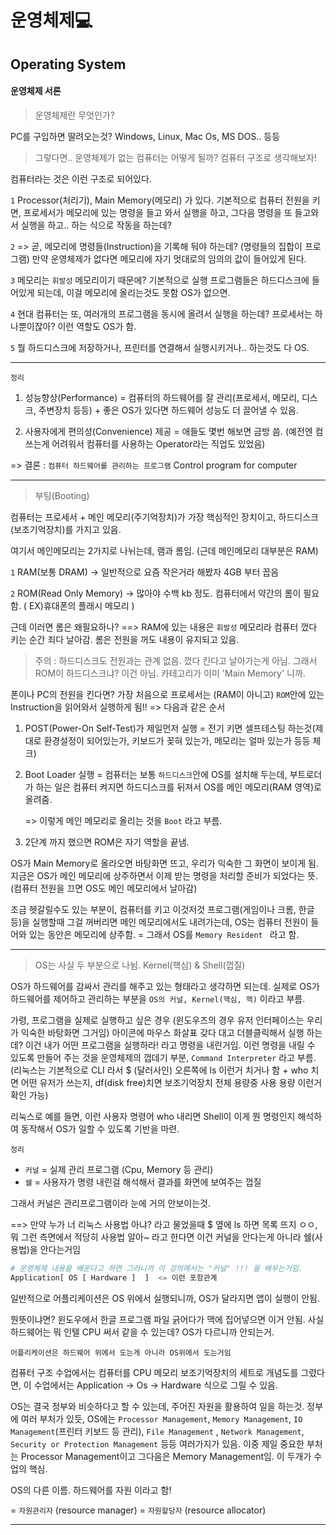 # 운영체제💻

## Operating System

#### 운영체제 서론

> 운영체제란 무엇인가?

PC를 구입하면 딸려오는것? Windows, Linux, Mac Os, MS DOS.. 등등

> 그렇다면.. 운영체제가 없는 컴퓨터는 어떻게 될까? 컴퓨터 구조로 생각해보자!

컴퓨터라는 것은 이런 구조로 되어있다.

`1`  Processor(처리기), Main Memory(메모리) 가 있다. 기본적으로 컴퓨터 전원을 키면, 프로세서가   메모리에 있는 명령을 들고 와서 실행을 하고, 그다음 명령을 또 들고와서 실행을 하고.. 하는 식으로 작동을 하는데?

`2` => 곧, 메모리에 명령들(Instruction)을 기록해 둬야 하는데? (명령들의 집합이 프로그램)
만약 운영체제가 없다면 메모리에 자기 멋대로의 임의의 값이 들어있게 된다.

`3` 메모리는 `휘발성` 메모리이기 때문에? 기본적으로 실행 프로그램들은 하드디스크에 들어있게 되는데, 이걸 메모리에 올리는것도 못함 OS가 없으면.

`4` 현대 컴퓨터는 또, 여러개의 프로그램을 동시에 올려서 실행을 하는데? 프로세서는 하나뿐이잖아? 이런 역할도 OS가 함.

`5` 뭘 하드디스크에 저장하거나, 프린터를 연결해서 실행시키거나.. 하는것도 다 OS.

---

`정리` 

1. 성능향상(Performance) = 컴퓨터의 하드웨어를 잘 관리(프로세서, 메모리, 디스크, 주변장치 등등) + 좋은 OS가 있다면 하드웨어 성능도 더 끌어낼 수 있음.

2.  사용자에게 편의성(Convenience) 제공 = 애들도 몇번 해보면 금방 씀.
   (예전엔 컴 쓰는게 어려워서 컴퓨터를 사용하는 Operator라는 직업도 있었음)

=> 결론 : `컴퓨터 하드웨어를 관리하는 프로그램` Control program for computer

---

> 부팅(Booting)

컴퓨터는 프로세서 + 메인 메모리(주기억장치)가 가장 핵심적인 장치이고, 하드디스크(보조기억장치)를 가지고 있음.

여기서 메인메모리는 2가지로 나뉘는데,  램과 롬임. (근데 메인메모리 대부분은 RAM)

`1` RAM(보통 DRAM) -> 일반적으로 요즘 작은거라 해봤자 4GB 부터 꼽음

`2` ROM(Read Only Memory) -> 많아야 수백 kb 정도. 컴퓨터에서 약간의 롬이 필요함.
( EX)휴대폰의 플래시 메모리 )

근데 이러면 롬은 왜필요하나? ==> RAM에 있는 내용은 `휘발성` 메모리라 컴퓨터 껐다 키는 순간 죄다 날아감.  롬은 전원을 꺼도 내용이 유지되고 있음.

> 주의 : 하드디스크도 전원과는 관계 없음. 껐다 킨다고 날아가는게 아님.
> 그래서 ROM이 하드디스크냐? 이건 아님. 카테고리가 이미 'Main Memory' 니까.

폰이나 PC의 전원을 킨다면? 가장 처음으로 프로세서는 (RAM이 아니고) `ROM`안에 있는 Instruction을 읽어와서 실행하게 됨!! => 다음과 같은 순서

1. POST(Power-On Self-Test)가 제일먼저 실행 = 전기 키면 셀프테스팅 하는것(제대로 환경설정이 되어있는가, 키보드가 꽂혀 있는가, 메모리는 얼마 있는가 등등 체크)

2. Boot Loader 실행 = 컴퓨터는 보통 `하드디스크`안에 OS를 설치해 두는데, 부트로더가 하는 일은 컴퓨터 켜지면 하드디스크를 뒤져서 OS를 메인 메모리(RAM 영역)로 올려줌.

   => 이렇게 메인 메모리로 올리는 것을 `Boot` 라고 부름.

3. 2단계 까지 했으면 ROM은 자기 역할을 끝냄. 

OS가 Main Memory로 올라오면 바탕화면 뜨고, 우리가 익숙한 그 화면이 보이게 됨. 지금은 OS가 메인 메모리에 상주하면서 이제 받는 명령을 처리할 준비가 되었다는 뜻. (컴퓨터 전원을 끄면 OS도 메인 메모리에서 날아감)

조금 헷갈릴수도 있는 부분이, 컴퓨터를 키고 이것저것 프로그램(게임이나 크롬, 한글등)을 실행할때 그걸 꺼버리면 메인 메모리에서도 내려가는데, OS는 컴퓨터 전원이 들어와 있는 동안은 메모리에 상주함. = 그래서 OS를 `Memory Resident ` 라고 함.

---

> OS는 사실 두 부분으로 나뉨. Kernel(핵심) & Shell(껍질)

OS가 하드웨어를 감싸서 관리를 해주고 있는 형태라고 생각하면 되는데. 실제로 OS가 하드웨어를 제어하고 관리하는 부분을 `OS의 커널, Kernel(핵심, 핵)` 이라고 부름.

가령, 프로그램을 실제로 실행하고 싶은 경우 (윈도우즈의 경우 유저 인터페이스는 우리가 익숙한 바탕화면 그거임) 아이콘에 마우스 화살표 갖다 대고 더블클릭해서 실행 하는데?
이건 내가 어떤 프로그램을 실행하라! 라고 명령을 내린거임. 
이런 명령을 내릴 수 있도록 만들어 주는 것을 운영체제의 껍데기 부분, `Command Interpreter` 라고 부름. (리눅스는 기본적으로 CLI 라서 $ (달러사인) 오른쪽에 ls 이런거 치거나 함 + who 치면 어떤 유저가 쓰는지, df(disk free)치면 보조기억장치 전체 용량중 사용 용량 이런거 확인 가능)

리눅스로 예를 들면, 이런 사용자 명령어 who 내리면 Shell이 이게 뭔 명령인지 해석하여 동작해서 OS가 일할 수 있도록 기반을 마련.

`정리`

* `커널` = 실제 관리 프로그램 (Cpu, Memory 등 관리)
* `쉘` = 사용자가 명령 내린걸 해석해서 결과를 화면에 보여주는 껍질

그래서 커널은 관리프로그램이라 눈에 거의 안보이는것.

==> 만약 누가 너 리눅스 사용법 아냐? 라고 물었을때 $ 옆에 ls 하면 목록 뜨지 ㅇㅇ, 뭐 그런 측면에서 적당히 사용법 알아~ 라고 한다면 이건 커널을 안다는게 아니라 쉘(사용법)을 안다는거임

```python
# 운영체제 내용을 배운다고 하면 그러니까 이 강의에서는 "커널" !!! 을 배우는거임.
Application[ OS [ Hardware ]  ]  <= 이런 포함관계
```

일반적으로 어플리케이션은 OS 위에서 실행되니까, OS가 달라지면 앱이 실행이 안됨. 

뭔뜻이냐면? 윈도우에서 한글 프로그램 파일 긁어다가 맥에 집어넣으면 이거 안됨. 사실 하드웨어는 뭐 인텔 CPU 써서 같을 수 있는데? OS가 다르니까 안되는거.

`어플리케이션은 하드웨어 위에서 도는게 아니라 OS위에서 도는거임`

컴퓨터 구조 수업에서는 컴퓨터를 CPU 메모리 보조기억장치의 세트로 개념도를 그렸다면, 이 수업에서는 Application -> Os -> Hardware 식으로 그릴 수 있음.

OS는 결국 정부와 비슷하다고 할 수 있는데, 주어진 자원을 활용하여 일을 하는것.
정부에 여러 부처가 있듯, OS에는 `Processor Management`, `Memory Management`, `IO Management`(프린터 키보드 등 관리), `File Management` , `Network Management`, `Security or Protection Management` 등등 여러가지가 있음. 
이중 제일 중요한 부처는 Processor Management이고 그다음은 Memory Management임.
이 두개가 수업의 핵심.

OS의 다른 이름. 하드웨어를 자원 이라고 함!

= `자원관리자` (resource manager)
= `자원할당자` (resource allocator)

---

































